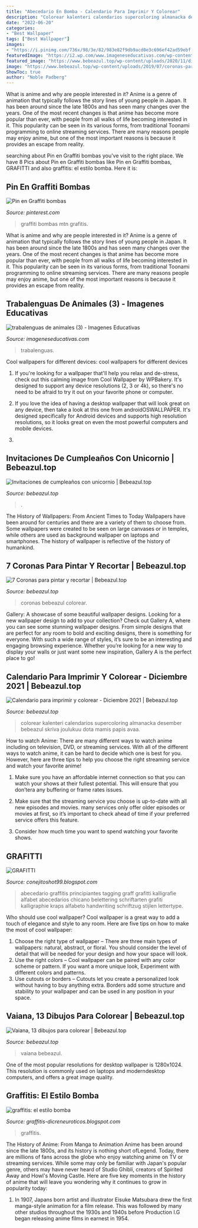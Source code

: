 ```yaml
---
title: "Abecedario En Bomba - Calendario Para Imprimir Y Colorear"
description: "Colorear kalenteri calendarios supercoloring almanacka desember bebeazul skriva joulukuu dota mamis papis avaa"
date: "2022-06-20"
categories:
- "Best Wallpaper"
tags: ["Best Wallpaper"]
images:
- "https://i.pinimg.com/736x/98/3e/82/983e82f9db9acd0e3c696ef42ad59ebf.jpg"
featuredImage: "https://i2.wp.com/www.imageneseducativas.com/wp-content/uploads/2015/10/trabalenguas-de-animales-3.jpg"
featured_image: "https://www.bebeazul.top/wp-content/uploads/2020/11/diciembre-2021-bebeazul.top-2-212x300.png"
image: "https://www.bebeazul.top/wp-content/uploads/2019/07/coronas-para-colorear-con-plantilla-Bebeazul.top-9-1024x635.jpg"
ShowToc: true
author: "Noble Padberg"
---
```



What is anime and why are people interested in it?
Anime is a genre of animation that typically follows the story lines of young people in Japan. It has been around since the late 1800s and has seen many changes over the years. One of the most recent changes is that anime has become more popular than ever, with people from all walks of life becoming interested in it. This popularity can be seen in its various forms, from traditional Toonami programming to online streaming services. There are many reasons people may enjoy anime, but one of the most important reasons is because it provides an escape from reality.

	

		
searching about Pin en Graffiti bombas you've visit to the right place. We have 8 Pics about Pin en Graffiti bombas like Pin en Graffiti bombas, GRAFITTI and also graffitis: el estilo bomba. Here it is:
		
    
## Pin En Graffiti Bombas

<img loading=lazy src="https://i.pinimg.com/736x/98/3e/82/983e82f9db9acd0e3c696ef42ad59ebf.jpg" onerror="this.onerror=null;this.src='https://tse2.mm.bing.net/th?id=OIP._fAJc_Ru6J-WbjQbreUzsAHaHa&amp;pid=15.1';" alt="Pin en Graffiti bombas">

_Source: pinterest.com_

>graffiti bombas mtn grafitis. 

	

What is anime and why are people interested in it?
Anime is a genre of animation that typically follows the story lines of young people in Japan. It has been around since the late 1800s and has seen many changes over the years. One of the most recent changes is that anime has become more popular than ever, with people from all walks of life becoming interested in it. This popularity can be seen in its various forms, from traditional Toonami programming to online streaming services. There are many reasons people may enjoy anime, but one of the most important reasons is because it provides an escape from reality.

    
## Trabalenguas De Animales (3) - Imagenes Educativas

<img loading=lazy src="https://i2.wp.com/www.imageneseducativas.com/wp-content/uploads/2015/10/trabalenguas-de-animales-3.jpg" onerror="this.onerror=null;this.src='https://tse4.mm.bing.net/th?id=OIP.J35nm1uZGEb7fxeD7sU7sQHaFj&amp;pid=15.1';" alt="trabalenguas de animales (3) - Imagenes Educativas">

_Source: imageneseducativas.com_

>trabalenguas. 

	

Cool wallpapers for different devices:
cool wallpapers for different devices 

1. If you're looking for a wallpaper that'll help you relax and de-stress, check out this calming image from Cool Wallpaper by WPBakery. It's designed to support any device resolutions (2, 3 or 4k), so there's no need to be afraid to try it out on your favorite phone or computer.

2. If you love the idea of having a desktop wallpaper that will look great on any device, then take a look at this one from androidOSWALLPAPER. It's designed specifically for Android devices and supports high resolution resolutions, so it looks great on even the most powerful computers and mobile devices.

3.

    
## Invitaciones De Cumpleaños Con Unicornio | Bebeazul.top

<img loading=lazy src="https://www.bebeazul.top/wp-content/uploads/2019/07/Invitaciones-de-cumpleaños-con-unicornio-Bebeazul.top-4.jpg" onerror="this.onerror=null;this.src='https://tse3.mm.bing.net/th?id=OIP.koJSR3HXsyLX_e3-aR6dNwHaJ5&amp;pid=15.1';" alt="Invitaciones de cumpleaños con unicornio | Bebeazul.top">

_Source: bebeazul.top_

>. 

	

The History of Wallpapers: From Ancient Times to Today
Wallpapers have been around for centuries and there are a variety of them to choose from. Some wallpapers were created to be seen on large canvases or in temples, while others are used as background wallpaper on laptops and smartphones. The history of wallpaper is reflective of the history of humankind.

    
## 7 Coronas Para Pintar Y Recortar | Bebeazul.top

<img loading=lazy src="https://www.bebeazul.top/wp-content/uploads/2019/07/coronas-para-colorear-con-plantilla-Bebeazul.top-9-1024x635.jpg" onerror="this.onerror=null;this.src='https://tse2.mm.bing.net/th?id=OIP.rkl5-JrcMpnYODoMrL1EfwHaEl&amp;pid=15.1';" alt="7 Coronas para pintar y recortar | Bebeazul.top">

_Source: bebeazul.top_

>coronas bebeazul colorear. 

	

Gallery: A showcase of some beautiful wallpaper designs.
Looking for a new wallpaper design to add to your collection? Check out Gallery A, where you can see some stunning wallpaper designs. From simple designs that are perfect for any room to bold and exciting designs, there is something for everyone. With such a wide range of styles, it’s sure to be an interesting and engaging browsing experience. Whether you’re looking for a new way to display your walls or just want some new inspiration, Gallery A is the perfect place to go!





	
	
    
## Calendario Para Imprimir Y Colorear - Diciembre 2021 | Bebeazul.top

<img loading=lazy src="https://www.bebeazul.top/wp-content/uploads/2020/11/diciembre-2021-bebeazul.top-2-212x300.png" onerror="this.onerror=null;this.src='https://tse4.mm.bing.net/th?id=OIP.mqfhVCcKBTzJDIE4qxbsBwAAAA&amp;pid=15.1';" alt="Calendario para imprimir y colorear - Diciembre 2021 | Bebeazul.top">

_Source: bebeazul.top_

>colorear kalenteri calendarios supercoloring almanacka desember bebeazul skriva joulukuu dota mamis papis avaa. 

	

How to watch Anime: There are many different ways to watch anime including on television, DVD, or streaming services.
With all of the different ways to watch anime, it can be hard to decide which one is best for you. However, here are three tips to help you choose the right streaming service and watch your favorite anime!
1. Make sure you have an affordable internet connection so that you can watch your shows at their fullest potential. This will ensure that you don’tera any buffering or frame rates issues.

2. Make sure that the streaming service you choose is up-to-date with all new episodes and movies. many services only offer older episodes or movies at first, so it’s important to check ahead of time if your preferred service offers this feature.

3. Consider how much time you want to spend watching your favorite shows.

    
## GRAFITTI

<img loading=lazy src="http://1.bp.blogspot.com/-K_q8s4kwJm4/ULabZITsJuI/AAAAAAAAADs/OM4ou9wV8Pc/s1600/512005.GIF" onerror="this.onerror=null;this.src='https://tse3.mm.bing.net/th?id=OIP.6yn_WiSNq5ueYHn1H_LH2AHaHa&amp;pid=15.1';" alt="GRAFITTI">

_Source: conejitoshot99.blogspot.com_

>abecedario graffitis principiantes tagging graff grafitti kalligrafie alfabet abecedarios chicano belettering schriftarten grafiti kalligraphie kraps alfabeto handwriting schriftzug stijlen lettertype. 

	

Who should use cool wallpaper?
Cool wallpaper is a great way to add a touch of elegance and style to any room. Here are five tips on how to make the most of cool wallpaper: 
1) Choose the right type of wallpaper – There are three main types of wallpapers: natural, abstract, or floral. You should consider the level of detail that will be needed for your design and how your space will look. 
2) Use the right colors – Cool wallpaper can be paired with any color scheme or pattern. If you want a more unique look, Experiment with different colors and patterns. 
3) Use cutouts or borders – Cutouts let you create a personalized look without having to buy anything extra. Borders add some structure and stability to your wallpaper and can be used in any position in your space.

    
## Vaiana, 13 Dibujos Para Colorear | Bebeazul.top

<img loading=lazy src="https://www.bebeazul.top/wp-content/uploads/2019/10/vaiana-dibujos-para-colorear-Bebeazul.top-4.jpg" onerror="this.onerror=null;this.src='https://tse3.mm.bing.net/th?id=OIP.2i2TLCVZbE2dm1LzMQg3_wHaJ4&amp;pid=15.1';" alt="Vaiana, 13 dibujos para colorear | Bebeazul.top">

_Source: bebeazul.top_

>vaiana bebeazul. 

	

One of the most popular resolutions for desktop wallpaper is 1280x1024. This resolution is commonly used on laptops and moderndesktop computers, and offers a great image quality.

    
## Graffitis: El Estilo Bomba

<img loading=lazy src="http://1.bp.blogspot.com/-mvpH-CTSkKc/Tht0cMS-vkI/AAAAAAAAACI/s5nqyChW7Zw/s1600/ahi-una-bomba-en-una-construccion.jpg" onerror="this.onerror=null;this.src='https://tse2.mm.bing.net/th?id=OIP.IqyfQ-gsCBsoyDPayjDAywHaFj&amp;pid=15.1';" alt="graffitis: el estilo bomba">

_Source: graffitis-dicreneuroticos.blogspot.com_

>graffitis. 

	

The History of Anime: From Manga to Animation
Anime has been around since the late 1800s, and its history is nothing short ofLegend. Today, there are millions of fans across the globe who enjoy watching anime on TV or streaming services. While some may only be familiar with Japan's popular genre, others may have never heard of Studio Ghibli, creators of Spirited Away and Howl's Moving Castle. Here are five key moments in the history of anime that will leave you wondering why it continues to grow in popularity today:
1) In 1907, Japans born artist and illustrator Eisuke Matsubara drew the first manga-style animation for a film release. This was followed by many other studios throughout the 1930s and 1940s before Production I.G began releasing anime films in earnest in 1954.

